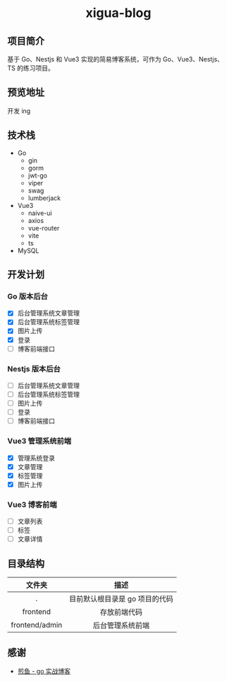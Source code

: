 <h1 align='center' >xigua-blog</h1>

## 项目简介

基于 Go、Nestjs 和 Vue3 实现的简易博客系统，可作为 Go、Vue3、Nestjs、TS 的练习项目。

## 预览地址

开发 ing

## 技术栈

- Go
  - gin
  - gorm
  - jwt-go
  - viper
  - swag
  - lumberjack
- Vue3
  - naive-ui
  - axios
  - vue-router
  - vite
  - ts
- MySQL

## 开发计划

### Go 版本后台

- [x] 后台管理系统文章管理
- [x] 后台管理系统标签管理
- [x] 图片上传
- [x] 登录
- [ ] 博客前端接口

### Nestjs 版本后台

- [ ] 后台管理系统文章管理
- [ ] 后台管理系统标签管理
- [ ] 图片上传
- [ ] 登录
- [ ] 博客前端接口

### Vue3 管理系统前端

- [x] 管理系统登录
- [x] 文章管理
- [x] 标签管理
- [x] 图片上传

### Vue3 博客前端

- [ ] 文章列表
- [ ] 标签
- [ ] 文章详情

## 目录结构

|  文件夹 | 描述  |
|  :----:  | :----: |
| .  | 目前默认根目录是 go 项目的代码 |
| frontend  | 存放前端代码 |
| frontend/admin | 后台管理系统前端 |

## 感谢

- [煎鱼 - go 实战博客](https://golang2.eddycjy.com/)
